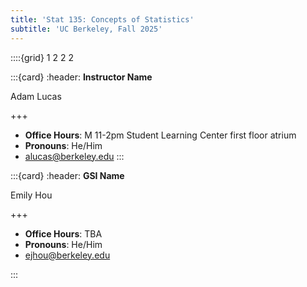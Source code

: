 ```yaml
---
title: 'Stat 135: Concepts of Statistics'
subtitle: 'UC Berkeley, Fall 2025'
---
```


<!--div class="staffer">
  <img class="staffer-image" src="{{ staff_photo }}" height=50 width=50 alt="{{ staff_name }}">
  <div>
    <h3 class="staffer-name">
      <a href="{{ staff_website }}" target="_blank">{{ staff_name }}</a>
      <p class="staffer-pronouns"><b>{{ staff_pronouns }}</b></p>
    </h3>
    <p><a href="mailto:{{ staff_email }}">{{ staff_email }}</a></p>
    <p><b>Office Hours:</b> {{ staff_oh }}</p>
  </div>
</div-->

::::{grid} 1 2 2 2

:::{card}
:header: **Instructor Name**

Adam Lucas

+++

* **Office Hours**: M 11-2pm Student Learning Center first floor atrium
* **Pronouns**: He/Him
* [alucas@berkeley.edu](mailto:alucas@berkeley.edu)
:::

:::{card}
:header: **GSI Name**

Emily Hou

+++

* **Office Hours**: TBA
* **Pronouns**: He/Him
* [ejhou@berkeley.edu](mailto:ejhou@berkeley.edu)

:::



